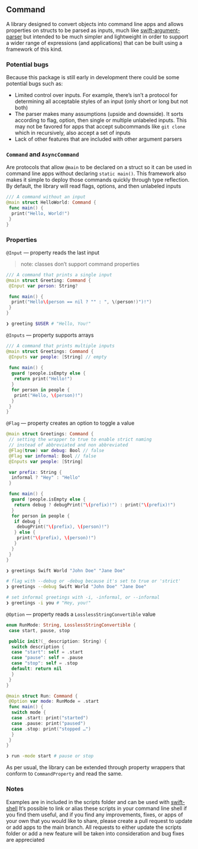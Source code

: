 ## Command
A library designed to convert objects into command line apps and allows properties on structs to be parsed as inputs, much like [swift-argument-parser](https://github.com/apple/swift-argument-parser) but intended to be much simpler and lightweight in order to support a wider range of expressions (and applications) that can be built using a framework of this kind.
### Potential bugs
Because this package is still early in development there could be some potential bugs such as:
- Limited control over inputs. For example, there’s isn’t a protocol for determining all acceptable styles of an input (only short or long but not both)
- The parser makes many assumptions (upside and downside). It sorts according to flag, option, then single or multiple unlabeled inputs. This may not be favored for apps that accept subcommands like `git clone` which in recursively, also accept a set of inputs
- Lack of other features that are included with other argument parsers
### `Command` and `AsyncCommand` 
Are protocols that allow `@main` to be declared on a struct so it can be used in command line apps without declaring `static main()`. This framework also makes it simple to deploy those commands quickly through type reflection.
By default, the library will read flags, options, and then unlabeled inputs
```swift
/// A command without an input
@main struct HelloWorld: Command {
 func main() {
  print("Hello, World!")
 }
}
```
### Properties
`@Input` — property reads the last input
> note: classes don’t support command properties

```swift
/// A command that prints a single input
@main struct Greeting: Command {
 @Input var person: String?

 func main() {
  print("Hello\(person == nil ? "" : ", \(person!)")!")
 }
}
```
```sh
❯ greeting $USER # "Hello, You!"
```
`@Inputs` — property supports arrays
```swift
/// A command that prints multiple inputs
@main struct Greetings: Command {
 @Inputs var people: [String] // empty
	
 func main() {
  guard !people.isEmpty else {
   return print("Hello!")
  }
  for person in people {
   print("Hello, \(person)!")
  }
 }
}
```

`@Flag` — property creates an option to toggle a value
```swift
@main struct Greetings: Command {
 // setting the wrapper to true to enable strict naming
 // instead of abbreviated and non abbreviated
 @Flag(true) var debug: Bool // false
 @Flag var informal: Bool // false
 @Inputs var people: [String]

 var prefix: String {
  informal ? "Hey" : "Hello"
 }

 func main() {
  guard !people.isEmpty else {
   return debug ? debugPrint("\(prefix)!") : print("\(prefix)!")
  }
  for person in people {
   if debug {
    debugPrint("\(prefix), \(person)!")
   } else {
    print("\(prefix), \(person)!")
   }
  }
 }
}
```
```sh
❯ greetings Swift World "John Doe" "Jane Doe" 

# flag with --debug or -debug because it's set to true or 'strict'
❯ greetings --debug Swift World "John Doe" "Jane Doe"

# set informal greetings with -i, -informal, or --informal
❯ greetings -i you # "Hey, you!"
```
`@Option` — property reads a `LosslessStringConvertible` value 
```swift
enum RunMode: String, LosslessStringConvertible {
 case start, pause, stop

 public init?(_ description: String) {
  switch description {
  case "start": self = .start
  case "pause": self = .pause
  case "stop": self = .stop
  default: return nil
  }
 }
}

@main struct Run: Command {
 @Option var mode: RunMode = .start
 func main() {
  switch mode {
  case .start: print("started")
  case .pause: print("paused")
  case .stop: print("stopped …")
  }
 }
}
```
```sh
❯ run -mode start # pause or stop
```

As per usual, the library can be extended through property wrappers that conform to `CommandProperty` and read the same.

### Notes
Examples are in included in the scripts folder and can be used with [swift-shell](https://github.com/codeAcrylic/swift-shell)
It’s possible to link or alias these scripts in your command line shell if you find them useful, and if you find any improvements, fixes, or apps of your own that you would like to share, please create a pull request to update or add apps to the main branch.
All requests to either update the scripts folder or add a new feature will be taken into consideration and bug fixes are appreciated